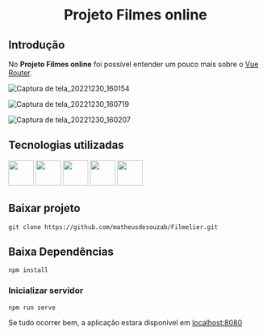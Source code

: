 <h1 align="center">
  <p align="center">Projeto Filmes online</p>
</h1>

## Introdução

No **Projeto Filmes online** foi possível entender um pouco mais sobre o [Vue Router](https://router.vuejs.org/).

![Captura de tela_20221230_160154](https://user-images.githubusercontent.com/60266964/210104307-fcf96923-2a0b-472e-8c52-6c3449075dec.png)

![Captura de tela_20221230_160719](https://user-images.githubusercontent.com/60266964/210104404-b36a32f0-2f6a-41cb-99b5-85e3901c47e3.png)

![Captura de tela_20221230_160207](https://user-images.githubusercontent.com/60266964/210104328-f617b1fa-77ef-4198-b035-b2fcee743588.png)

## Tecnologias utilizadas

<div style="display: inline_block">
    <img src="https://user-images.githubusercontent.com/60266964/204157235-0ad813df-82db-4233-8bd3-32daa6387634.png" width="50" height="50"/>
    <img src="https://user-images.githubusercontent.com/60266964/204157268-687424c0-0504-42a4-89da-d0c8d30c5f86.png" width="50" height="50"/>
    <img src="https://user-images.githubusercontent.com/60266964/204157283-b894f930-e87a-49bf-86b1-07a8e125cfe4.png" width="50" height="50" />
    <img src="https://user-images.githubusercontent.com/60266964/204157322-af427fa7-6a39-4f41-a721-47a165c41fe7.png" width="50" height="50" />
    <img src="https://user-images.githubusercontent.com/60266964/204157341-f1bb413e-ca6b-421d-bbf3-64d19a9d3869.png" width="50" height="50" /> </div>
    
## Baixar projeto

```
git clone https://github.com/matheusdesouzab/Filmelier.git
```

## Baixa Dependências
```
npm install
```

### Inicializar servidor
```
npm run serve
```

Se tudo ocorrer bem, a aplicação estara disponível em [localhost:8080](http://localhost:8080)

